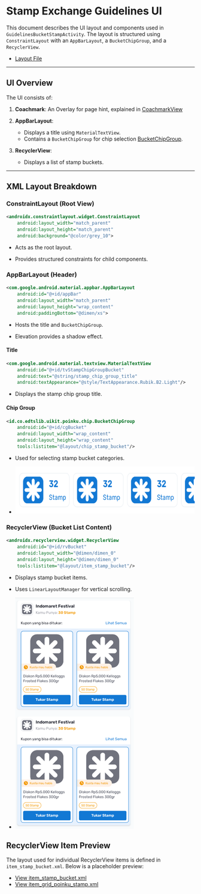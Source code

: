 Stamp Exchange Guidelines UI
============================

This document describes the UI layout and components used in `GuidelinesBucketStampActivity`. The layout is structured using `ConstraintLayout` with an `AppBarLayout`, a `BucketChipGroup`, and a `RecyclerView`.
- [Layout File](https://github.com/shidiq-uxe/poinku_ui_kit/blob/main/app/src/main/res/layout/activity_guidelines_bucket_stamp_activitty.xml)
* * * * *

UI Overview
--------------

The UI consists of:

1.  **Coachmark**: An Overlay for page hint, explained in [CoachmarkView](https://github.com/shidiq-uxe/poinku_ui_kit/blob/main/docs/Coachmark.md)

2.  **AppBarLayout**:

    -   Displays a title using `MaterialTextView`.
    -   Contains a `BucketChipGroup` for chip selection [BucketChipGroup](https://github.com/shidiq-uxe/poinku_ui_kit/blob/main/docs/BucketChipGroup.md).

3.  **RecyclerView**:

    -   Displays a list of stamp buckets.

* * * * *

XML Layout Breakdown
------------------------

### ConstraintLayout (Root View)

```xml
<androidx.constraintlayout.widget.ConstraintLayout
    android:layout_width="match_parent"
    android:layout_height="match_parent"
    android:background="@color/grey_10">
```

-   Acts as the root layout.

-   Provides structured constraints for child components.

### AppBarLayout (Header)

```xml
<com.google.android.material.appbar.AppBarLayout
    android:id="@+id/appBar"
    android:layout_width="match_parent"
    android:layout_height="wrap_content"
    android:paddingBottom="@dimen/xs">
```

-   Hosts the title and `BucketChipGroup`.

-   Elevation provides a shadow effect.

#### Title

```xml
<com.google.android.material.textview.MaterialTextView
    android:id="@+id/tvStampChipGroupBucket"
    android:text="@string/stamp_chip_group_title"
    android:textAppearance="@style/TextAppearance.Rubik.B2.Light"/>
```

-   Displays the stamp chip group title.

#### Chip Group

```xml
<id.co.edtslib.uikit.poinku.chip.BucketChipGroup
    android:id="@+id/cgBucket"
    android:layout_width="wrap_content"
    android:layout_height="wrap_content"
    tools:listitem="@layout/chip_stamp_bucket"/>
```

-   Used for selecting stamp bucket categories.

- <img alt="Image" height="126" src="../assets/Pages/bucket_stamp_chip.png" width="630"/>

### RecyclerView (Bucket List Content)

```xml
<androidx.recyclerview.widget.RecyclerView
    android:id="@+id/rvBucket"
    android:layout_width="@dimen/dimen_0"
    android:layout_height="@dimen/dimen_0"
    tools:listitem="@layout/item_stamp_bucket"/>
```

-   Displays stamp bucket items.

-   Uses `LinearLayoutManager` for vertical scrolling.

- ![Bucket Item](../assets/Pages/bucket_item.png)


RecyclerView Item Preview
-----------------------------

The layout used for individual RecyclerView items is defined in `item_stamp_bucket.xml`. Below is a placeholder preview:
- [View item_stamp_bucket.xml](https://github.com/shidiq-uxe/poinku_ui_kit/blob/main/app/src/main/res/layout/item_bucket_stamp.xml)
- [View item_grid_poinku_stamp.xml](https://github.com/shidiq-uxe/poinku_ui_kit/blob/main/uikit/src/main/res/layout/item_grid_poinku_stamp)